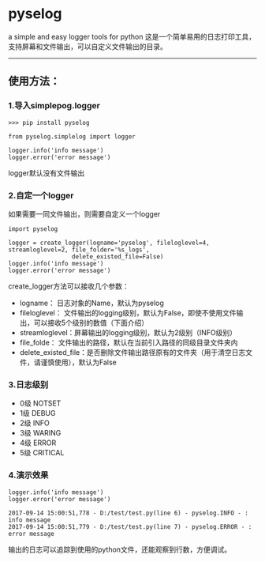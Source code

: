# pyselog
a simple and easy logger tools for python
这是一个简单易用的日志打印工具，支持屏幕和文件输出，可以自定义文件输出的目录。

---

## 使用方法：

### 1.导入simplepog.logger

```
>>> pip install pyselog
```
```
from pyselog.simplelog import logger

logger.info('info message')
logger.error('error message')
```
logger默认没有文件输出


### 2.自定一个logger

如果需要一同文件输出，则需要自定义一个logger
```
import pyselog

logger = create_logger(logname='pyselog', fileloglevel=4, streamloglevel=2, file_folder='%s_logs',
                  delete_existed_file=False)
logger.info('info message')
logger.error('error message')
```

create_logger方法可以接收几个参数：

 - logname： 日志对象的Name，默认为pyselog
 - fileloglevel： 文件输出的logging级别，默认为False，即使不使用文件输出，可以接收5个级别的数值（下面介绍）
 - streamloglevel：屏幕输出的logging级别，默认为2级别（INFO级别）
 - file_folde： 文件输出的路径，默认在当前引入路径的同级目录文件夹内
 - delete_existed_file：是否删除文件输出路径原有的文件夹（用于清空日志文件，请谨慎使用），默认为False


### 3.日志级别

 - 0级 NOTSET
 - 1级 DEBUG
 - 2级 INFO
 - 3级 WARING
 - 4级 ERROR
 - 5级 CRITICAL


### 4.演示效果

```
logger.info('info message')
logger.error('error message')
```

```
2017-09-14 15:00:51,778 - D:/test/test.py(line 6) - pyselog.INFO - : info message
2017-09-14 15:00:51,779 - D:/test/test.py(line 7) - pyselog.ERROR - : error message
```

输出的日志可以追踪到使用的python文件，还能观察到行数，方便调试。

